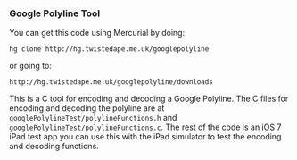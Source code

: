 ### Google Polyline Tool

You can get this code using Mercurial by doing:

`hg clone http://hg.twistedape.me.uk/googlepolyline`

or going to:

`http://hg.twistedape.me.uk/googlepolyline/downloads`

This is a C tool for encoding and decoding a Google Polyline.
The C files for encoding and decoding the polyline are at 
`googlePolylineTest/polylineFunctions.h` and `googlePolylineTest/polylineFunctions.c`.
The rest of the code is an iOS 7 iPad test app you can use this with the iPad
simulator to test the encoding and decoding functions.